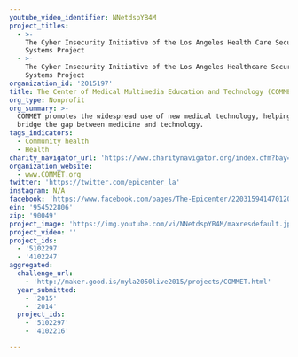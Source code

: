 ```yaml
---
youtube_video_identifier: NNetdspYB4M
project_titles:
  - >-
    The Cyber Insecurity Initiative of the Los Angeles Health Care Security
    Systems Project
  - >-
    The Cyber Insecurity Initiative of the Los Angeles Healthcare Security
    Systems Project
organization_id: '2015197'
title: The Center of Medical Multimedia Education and Technology (COMMET)
org_type: Nonprofit
org_summary: >-
  COMMET promotes the widespread use of new medical technology, helping to
  bridge the gap between medicine and technology.
tags_indicators:
  - Community health
  - Health
charity_navigator_url: 'https://www.charitynavigator.org/index.cfm?bay=search.profile&ein=954522806'
organization_website:
  - www.COMMET.org
twitter: 'https://twitter.com/epicenter_la'
instagram: N/A
facebook: 'https://www.facebook.com/pages/The-Epicenter/220315941470120'
ein: '954522806'
zip: '90049'
project_image: 'https://img.youtube.com/vi/NNetdspYB4M/maxresdefault.jpg'
project_video: ''
project_ids:
  - '5102297'
  - '4102247'
aggregated:
  challenge_url:
    - 'http://maker.good.is/myla2050live2015/projects/COMMET.html'
  year_submitted:
    - '2015'
    - '2014'
  project_ids:
    - '5102297'
    - '4102216'

---
```

